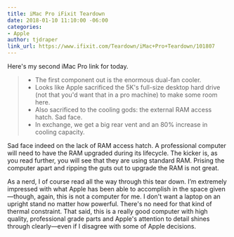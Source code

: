 ```yaml
---
title: iMac Pro iFixit Teardown
date: 2018-01-10 11:10:00 -06:00
categories:
- Apple
author: tjdraper
link_url: https://www.ifixit.com/Teardown/iMac+Pro+Teardown/101807
---
```


Here's my second iMac Pro link for today.

> * The first component out is the enormous dual-fan cooler.
> * Looks like Apple sacrificed the 5K's full-size desktop hard drive (not that you'd want that in a pro machine) to make some room here.
> * Also sacrificed to the cooling gods: the external RAM access hatch. Sad face.
> * In exchange, we get a big rear vent and an 80% increase in cooling capacity.

Sad face indeed on the lack of RAM access hatch. A professional computer will need to have the RAM upgraded during its lifecycle. The kicker is, as you read further, you will see that they are using standard RAM. Prising the computer apart and ripping the guts out to upgrade the RAM is not great.

As a nerd, I of course read all the way through this tear down. I’m extremely impressed with what Apple has been able to accomplish in the space given—though, again, this is not a computer for me. I don't want a laptop on an upright stand no matter how powerful. There's no need for that kind of thermal constraint. That said, this is a really good computer with high quality, professional grade parts and Apple's attention to detail shines through clearly—even if I disagree with some of Apple decisions.
